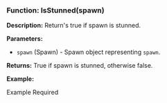 ### Function: IsStunned(spawn)

**Description:**
Return's true if spawn is stunned.

**Parameters:**
- `spawn` (Spawn) - Spawn object representing `spawn`.

**Returns:** True if spawn is stunned, otherwise false.

**Example:**

Example Required
